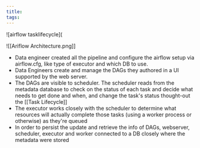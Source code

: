 ```yaml
---
title: 
tags:
---
```

![airflow tasklifecycle](


![[Ariflow Architecture.png]]
- Data engineer created all the pipeline and configure the airflow setup via airflow.cfg, like type of executor and which DB to use. 
- Data Engineers create and manage the DAGs they authored in a UI supported by the web server.
- The DAGs are visible to scheduler. The scheduler reads from the metadata database to check on the status of each task and decide what needs to get done and when, and change the task's status thought-out the [[Task Lifecycle]]
- The executor works closely with the scheduler to determine what resources will actually complete those tasks (using a worker process or otherwise) as they're queued
- In order to persist the update and retrieve the info of DAGs, webserver, scheduler, executor and worker connected to a DB closely where the metadata were stored